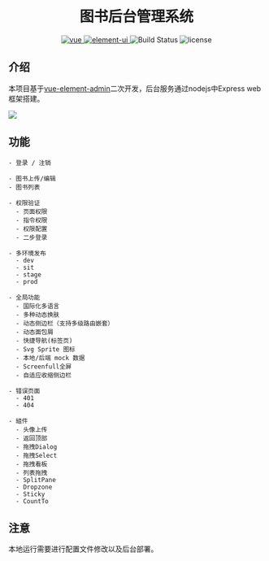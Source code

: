 <h1 align="center">图书后台管理系统</h1>
<p align="center">
  <a href="https://github.com/vuejs/vue">
    <img src="https://img.shields.io/badge/vue-2.6.10-brightgreen.svg" alt="vue">
  </a>
  <a href="https://github.com/ElemeFE/element">
    <img src="https://img.shields.io/badge/element--ui-2.7.0-brightgreen.svg" alt="element-ui">
  </a>
    <img src="https://travis-ci.org/PanJiaChen/vue-element-admin.svg?branch=master" alt="Build Status">
    <img src="https://img.shields.io/github/license/mashape/apistatus.svg" alt="license">
</p>


## 介绍

本项目基于[vue-element-admin](https://panjiachen.github.io/vue-element-admin)二次开发，后台服务通过nodejs中Express web框架搭建。

![](https://www.youbaobao.xyz/admin-docs/assets/img/constructor.57a5bdc5.png)

## 功能

~~~
- 登录 / 注销

- 图书上传/编辑
- 图书列表

- 权限验证
  - 页面权限
  - 指令权限
  - 权限配置
  - 二步登录

- 多环境发布
  - dev
  - sit
  - stage
  - prod

- 全局功能
  - 国际化多语言
  - 多种动态换肤
  - 动态侧边栏（支持多级路由嵌套）
  - 动态面包屑
  - 快捷导航(标签页)
  - Svg Sprite 图标
  - 本地/后端 mock 数据
  - Screenfull全屏
  - 自适应收缩侧边栏

- 错误页面
  - 401
  - 404

- 組件
  - 头像上传
  - 返回顶部
  - 拖拽Dialog
  - 拖拽Select
  - 拖拽看板
  - 列表拖拽
  - SplitPane
  - Dropzone
  - Sticky
  - CountTo

~~~

## 注意

本地运行需要进行配置文件修改以及后台部署。
